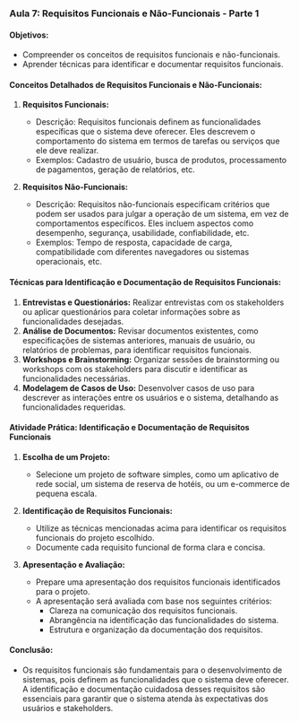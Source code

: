 ### Aula 7: Requisitos Funcionais e Não-Funcionais - Parte 1

#### Objetivos:
- Compreender os conceitos de requisitos funcionais e não-funcionais.
- Aprender técnicas para identificar e documentar requisitos funcionais.

#### Conceitos Detalhados de Requisitos Funcionais e Não-Funcionais:

1. **Requisitos Funcionais:**
   - Descrição: Requisitos funcionais definem as funcionalidades específicas que o sistema deve oferecer. Eles descrevem o comportamento do sistema em termos de tarefas ou serviços que ele deve realizar.
   - Exemplos: Cadastro de usuário, busca de produtos, processamento de pagamentos, geração de relatórios, etc.

2. **Requisitos Não-Funcionais:**
   - Descrição: Requisitos não-funcionais especificam critérios que podem ser usados para julgar a operação de um sistema, em vez de comportamentos específicos. Eles incluem aspectos como desempenho, segurança, usabilidade, confiabilidade, etc.
   - Exemplos: Tempo de resposta, capacidade de carga, compatibilidade com diferentes navegadores ou sistemas operacionais, etc.

#### Técnicas para Identificação e Documentação de Requisitos Funcionais:

1. **Entrevistas e Questionários:** Realizar entrevistas com os stakeholders ou aplicar questionários para coletar informações sobre as funcionalidades desejadas.
2. **Análise de Documentos:** Revisar documentos existentes, como especificações de sistemas anteriores, manuais de usuário, ou relatórios de problemas, para identificar requisitos funcionais.
3. **Workshops e Brainstorming:** Organizar sessões de brainstorming ou workshops com os stakeholders para discutir e identificar as funcionalidades necessárias.
4. **Modelagem de Casos de Uso:** Desenvolver casos de uso para descrever as interações entre os usuários e o sistema, detalhando as funcionalidades requeridas.

#### Atividade Prática: Identificação e Documentação de Requisitos Funcionais

1. **Escolha de um Projeto:**
   - Selecione um projeto de software simples, como um aplicativo de rede social, um sistema de reserva de hotéis, ou um e-commerce de pequena escala.

2. **Identificação de Requisitos Funcionais:**
   - Utilize as técnicas mencionadas acima para identificar os requisitos funcionais do projeto escolhido.
   - Documente cada requisito funcional de forma clara e concisa.

3. **Apresentação e Avaliação:**
   - Prepare uma apresentação dos requisitos funcionais identificados para o projeto.
   - A apresentação será avaliada com base nos seguintes critérios:
     - Clareza na comunicação dos requisitos funcionais.
     - Abrangência na identificação das funcionalidades do sistema.
     - Estrutura e organização da documentação dos requisitos.

#### Conclusão:
- Os requisitos funcionais são fundamentais para o desenvolvimento de sistemas, pois definem as funcionalidades que o sistema deve oferecer. A identificação e documentação cuidadosa desses requisitos são essenciais para garantir que o sistema atenda às expectativas dos usuários e stakeholders.
